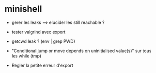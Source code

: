 # minishell

- gerer les leaks
==> elucider les still reachable ?
- tester valgrind avec export
- getcwd leak ? (env | grep PWD)
- "Conditional jump or move depends on uninitialised value(s)" sur tous les while (tmp)

- Regler la petite erreur d'export

